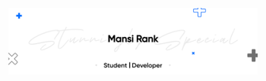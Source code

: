 [![Social banner for RankMansi](https://github.com/RankMansi/RankMansi/raw/master/Mansi.svg)](https://github.com/RankMansi)